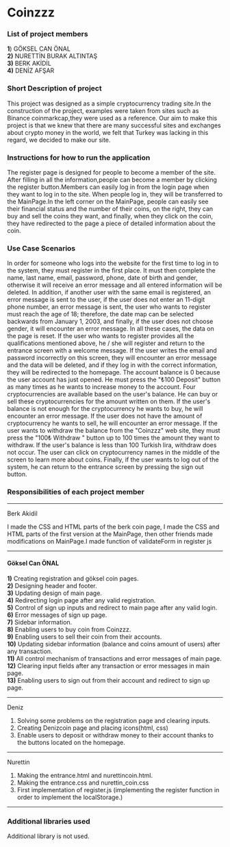 # Coinzzz
### List of project members

**1**) GÖKSEL CAN ÖNAL\
**2)** NURETTİN BURAK ALTINTAŞ\
**3)** BERK AKİDİL\
**4)** DENİZ AFŞAR

### Short Description of project
This project was designed as a simple cryptocurrency trading site.In the construction of the project, examples were taken from sites such as Binance coinmarkcap,they were used as a reference. Our aim to make this project is that we knew that there are many successful sites and exchanges about crypto money in the world, we felt that Turkey was lacking in this regard, we decided to make our site.

### Instructions for how to run the application
The register page is designed for people to become a member of the site. After filling in all the information,people can become a member by clicking the register button.Members can easily log in from the login page when they want to log in to the site. When people log in, they will be transferred to the MainPage.In the left corner on the MainPage, people can easily see their financial status and the number of their coins, on the right, they can buy and sell the coins they want, and finally, when they click on the coin, they have redirected to the page a piece of detailed information about the coin.

### Use Case Scenarios

In order for someone who logs into the website for the first time to log in to the system, they must register in the first place. It must then complete the name, last name, email, password, phone, date of birth and gender, otherwise it will receive an error message and all entered information will be deleted. In addition, if another user with the same email is registered, an error message is sent to the user, if the user does not enter an 11-digit phone number, an error message is sent, the user who wants to register must reach the age of 18; therefore, the date map can be selected backwards from January 1, 2003, and finally, if the user does not choose gender, it will encounter an error message. In all these cases, the data on the page is reset. If the user who wants to register provides all the qualifications mentioned above, he / she will register and return to the entrance screen with a welcome message. If the user writes the email and password incorrectly on this screen, they will encounter an error message and the data will be deleted, and if they log in with the correct information, they will be redirected to the homepage. The account balance is 0 because the user account has just opened. He must press the "₺100 Deposit" button as many times as he wants to increase money to the account. Four cryptocurrencies are available based on the user's balance. He can buy or sell these cryptocurrencies for the amount written on them. If the user's balance is not enough for the cryptocurrency he wants to buy, he will encounter an error message. If the user does not have the amount of cryptocurrency he wants to sell, he will encounter an error message. If the user wants to withdraw the balance from the "Coinzzz" web site, they must press the "100₺ Withdraw " button up to 100 times the amount they want to withdraw. If the user's balance is less than 100 Turkish lira, withdraw does not occur. The user can click on cryptocurrency names in the middle of the screen to learn more about coins. Finally, if the user wants to log out of the system, he can return to the entrance screen by pressing the sign out button.



### Responsibilities of each project member
-------------------------------
Berk Akidil

I made the CSS and HTML parts of the berk coin page, I made the CSS and HTML parts of the first version at the MainPage, then other friends made modifications on MainPage.I made
function of validateForm in register js

-------------------------------
#### Göksel Can ÖNAL

**1)** Creating registration and göksel coin pages.\
**2)** Designing header and footer.\
**3)** Updating design of main page.\
**4)** Redirecting login page after any valid registration.\
**5)** Control of sign up inputs and redirect to main page after any valid login.\
**6)** Error messages of sign up page.\
**7)** Sidebar information.\
**8)** Enabling users to buy coin from Coinzzz.\
**9)** Enabling users to sell their coin from their accounts.\
**10)** Updating sidebar information (balance and coins amount of users) after any transaction.\
**11)** All control mechanism of transactions and error messages of main page.\
**12)** Clearing input fields after any transaction or error messages in main page.\
**13)** Enabling users to sign out from their account and redirect to sign up page.


-------------------------------
Deniz

1) Solving some problems on the registration page and clearing inputs.
2) Creating Denizcoin page and placing icons(html, css)
3) Enable users to deposit or withdraw money to their account thanks to the buttons located on the homepage.

-------------------------------
Nurettin

1) Making the entrance.html and nurettincoin.html.
2) Making the entrance.css and nurettin_coin.css
3) First implementation of register.js (implementing the register function in order to implement the localStorage.)

-------------------------------
### Additional libraries used

Additional library is not used.
